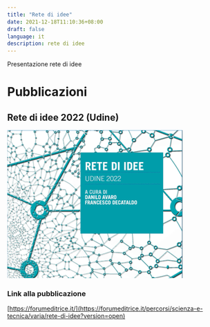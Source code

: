 ```yaml
---
title: "Rete di idee"
date: 2021-12-18T11:10:36+08:00
draft: false
language: it
description: rete di idee
---
```


Presentazione rete di idee  

# Pubblicazioni

## Rete di idee 2022 (Udine)

![ReteUdine](reteUdine.png)

### Link alla pubblicazione

[https://forumeditrice.it/](https://forumeditrice.it/percorsi/scienza-e-tecnica/varia/rete-di-idee?version=open)